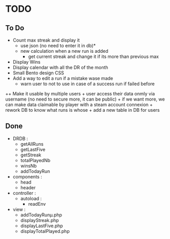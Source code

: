 # TODO

## To Do
 + Count max streak and display it
 	+ use json (no need to enter it in db)*
	+ new calculation when a new run is added
		+ get current streak and change it if its more than previous max
 + Display Wins
 + Display calendar with all the DR of the month
 + Small Bento design CSS
 + Add a way to edit a run if a mistake wase made
 	+ warn user to not to use in case of a success run if failed before

 ++ Make it usable by multiple users
	+ user access their data onmly via username (no need to secure more, it can be public)
		+ if we want more, we can make data claimable by player with a steam account connexion
	+ rework DB to know what runs is whose
	+ add a new table in DB for users

## Done
 - DRDB :
	 - getAllRuns
	 - getLastFive
	 - getStreak
	 - totalPlayedNb
	 - winsNb
	 - addTodayRun
 - components :
 	- head
 	- header
 - controller :
 	- autoload :
 		- readEnv
 - view :
 	- addTodayRunµ.php
	- displayStreak.php
	- displayLastFive.php
	- displayTotalPlayed.php